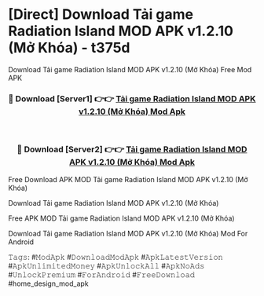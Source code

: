 # [Direct] Download Tải game Radiation Island MOD APK v1.2.10 (Mở Khóa) - t375d
Download Tải game Radiation Island MOD APK v1.2.10 (Mở Khóa) Free Mod APK

<div align="center">
<h3>🔴 Download [Server1] 👉👉 <a href="https://apk-comot.site?title=Tải_game_Radiation_Island_MOD_APK_v1.2.10_(Mở_Khóa)">Tải game Radiation Island MOD APK v1.2.10 (Mở Khóa) Mod Apk</a></h3><br>

<h3>🔴 Download [Server2] 👉👉 <a href="https://apk-comot.site?title=Tải_game_Radiation_Island_MOD_APK_v1.2.10_(Mở_Khóa)">Tải game Radiation Island MOD APK v1.2.10 (Mở Khóa) Mod Apk</a></h3>
</div>


Free Download APK MOD Tải game Radiation Island MOD APK v1.2.10 (Mở Khóa)

Download Tải game Radiation Island MOD APK v1.2.10 (Mở Khóa) 

Free APK MOD Tải game Radiation Island MOD APK v1.2.10 (Mở Khóa) 

Download Tải game Radiation Island MOD APK v1.2.10 (Mở Khóa) Mod For Android

𝚃𝚊𝚐𝚜: #𝙼𝚘𝚍𝙰𝚙𝚔 #𝙳𝚘𝚠𝚗𝚕𝚘𝚊𝚍𝙼𝚘𝚍𝙰𝚙𝚔 #𝙰𝚙𝚔𝙻𝚊𝚝𝚎𝚜𝚝𝚅𝚎𝚛𝚜𝚒𝚘𝚗 #𝙰𝚙𝚔𝚄𝚗𝚕𝚒𝚖𝚒𝚝𝚎𝚍𝙼𝚘𝚗𝚎𝚢 #𝙰𝚙𝚔𝚄𝚗𝚕𝚘𝚌𝚔𝙰𝚕𝚕 #𝙰𝚙𝚔𝙽𝚘𝙰𝚍𝚜 #𝚄𝚗𝚕𝚘𝚌𝚔𝙿𝚛𝚎𝚖𝚒𝚞𝚖 #𝙵𝚘𝚛𝙰𝚗𝚍𝚛𝚘𝚒𝚍 #𝙵𝚛𝚎𝚎𝙳𝚘𝚠𝚗𝚕𝚘𝚊𝚍 #home_design_mod_apk